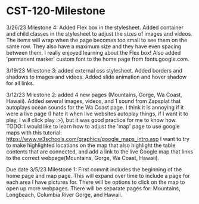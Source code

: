 # CST-120-Milestone
3/26/23 Milestone 4: Added Flex box in the stylesheet.  Added container and child classes in the stylesheet to adjust the sizes of images and videos.  The items will wrap when the page becomes too small to see them on the same row.  They also have a maximum size and they have even spacing between them.  I really enjoyed learning about the Flex box!  Also added 'permanent marker' custom font to the home page from fonts.google.com.

3/19/23 Milestone 3: added external css stylesheet.  Added borders and shadows to images and videos.  Added slide animation and hover shadow for all links.

3/12/23 Milestone 2: added 4 new pages (Mountains, Gorge, Wa Coast, Hawaii).  Added several images, videos, and 1 sound from Zapsplat that autoplays ocean sounds for the Wa Coast page.  I think it is annoying if it were a live page (I hate it when live websites autoplay things, if I want it to play, I will click play :>), but it was good practice for me to know how.
TODO: I would like to learn how to adjust the 'map' page to use google maps with this tutorial: https://www.w3schools.com/graphics/google_maps_intro.asp  I want to try to make highlighted locations on the map that also highlight the table contents that are connected, and add a link to the live Google map that links to the correct webpage(Mountains, Gorge, Wa Coast, Hawaii).

Due date 3/5/23 Milestone 1: First commit includes the beginning of the home page and map page.  This will expand over time to include a page for each area I have pictures for.  There will be options to click on the map to open up more webpages.  There will be separate pages for: Mountains, Longbeach, Columbia River Gorge, and Hawaii.
